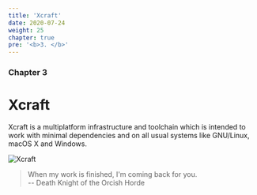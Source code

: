 ```yaml
---
title: 'Xcraft'
date: 2020-07-24
weight: 25
chapter: true
pre: '<b>3. </b>'
---
```


### Chapter 3

# Xcraft

Xcraft is a multiplatform infrastructure and toolchain which is intended to work
with minimal dependencies and on all usual systems like GNU/Linux, macOS X and
Windows.

![Xcraft](/img/x-logo.png)

> When my work is finished, I'm coming back for you.  
> -- Death Knight of the Orcish Horde
